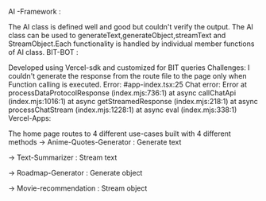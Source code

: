 AI -Framework :

The AI class is defined well and good but couldn't verify the output.
The AI class can be used to generateText,generateObject,streamText and StreamObject.Each functionality is handled by individual member functions of AI class.
BIT-BOT :

Developed using Vercel-sdk and customized for BIT queries Challenges:
I couldn't generate the response from the route file to the page only when Function calling is executed. Error: #app-index.tsx:25 Chat error: Error at processDataProtocolResponse (index.mjs:736:1) at async callChatApi (index.mjs:1016:1) at async getStreamedResponse (index.mjs:218:1) at async processChatStream (index.mjs:1228:1) at async eval (index.mjs:338:1)
Vercel-Apps:

The home page routes to 4 different use-cases built with 4 different methods
-> Anime-Quotes-Generator : Generate text

-> Text-Summarizer : Stream text

-> Roadmap-Generator : Generate object

-> Movie-recommendation : Stream object
